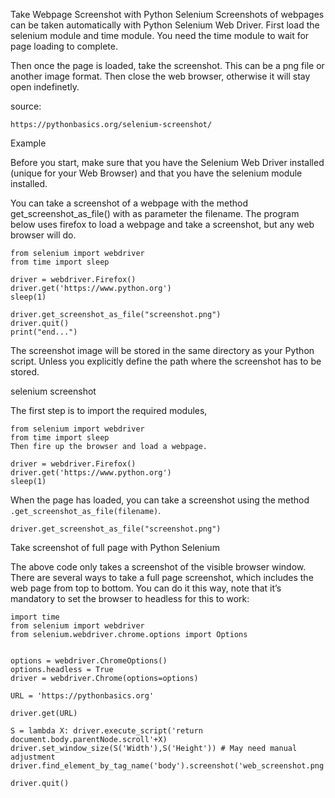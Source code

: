 Take Webpage Screenshot with Python Selenium
Screenshots of webpages can be taken automatically with Python Selenium Web Driver. First load the selenium module and time module. You need the time module to wait for page loading to complete.

Then once the page is loaded, take the screenshot. This can be a png file or another image format. Then close the web browser, otherwise it will stay open indefinetly.

source:
```
https://pythonbasics.org/selenium-screenshot/
```

Example

Before you start, make sure that you have the Selenium Web Driver installed (unique for your Web Browser) and that you have the selenium module installed.

You can take a screenshot of a webpage with the method get_screenshot_as_file() with as parameter the filename.
The program below uses firefox to load a webpage and take a screenshot, but any web browser will do.

```
from selenium import webdriver
from time import sleep

driver = webdriver.Firefox()
driver.get('https://www.python.org')
sleep(1)

driver.get_screenshot_as_file("screenshot.png")
driver.quit()
print("end...")
```

The screenshot image will be stored in the same directory as your Python script. Unless you explicitly define the path where the screenshot has to be stored.

selenium screenshot

The first step is to import the required modules,

```
from selenium import webdriver
from time import sleep
Then fire up the browser and load a webpage.

driver = webdriver.Firefox()
driver.get('https://www.python.org')
sleep(1)
```

When the page has loaded, you can take a screenshot using the method `.get_screenshot_as_file(filename)`.

```
driver.get_screenshot_as_file("screenshot.png")
```

Take screenshot of full page with Python Selenium

The above code only takes a screenshot of the visible browser window. There are several ways to take a full page screenshot, which includes the web page from top to bottom.
You can do it this way, note that it’s mandatory to set the browser to headless for this to work:

```
import time
from selenium import webdriver
from selenium.webdriver.chrome.options import Options


options = webdriver.ChromeOptions()
options.headless = True
driver = webdriver.Chrome(options=options)

URL = 'https://pythonbasics.org'

driver.get(URL)

S = lambda X: driver.execute_script('return document.body.parentNode.scroll'+X)
driver.set_window_size(S('Width'),S('Height')) # May need manual adjustment                                                                                                                
driver.find_element_by_tag_name('body').screenshot('web_screenshot.png')

driver.quit()
```